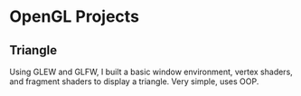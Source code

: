 # OpenGL Projects
## Triangle
Using GLEW and GLFW, I built a basic window environment, vertex shaders, and fragment shaders to display a triangle. Very simple, uses OOP.


